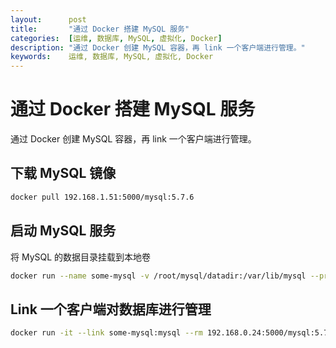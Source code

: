 ```yaml
---
layout:      post
title:       "通过 Docker 搭建 MySQL 服务"
categories:  [运维, 数据库, MySQL, 虚拟化, Docker]
description: "通过 Docker 创建 MySQL 容器，再 link 一个客户端进行管理。"
keywords:    运维, 数据库, MySQL, 虚拟化, Docker
---
```


# 通过 Docker 搭建 MySQL 服务

通过 Docker 创建 MySQL 容器，再 link 一个客户端进行管理。

## 下载 MySQL 镜像

``` sh
docker pull 192.168.1.51:5000/mysql:5.7.6
```

## 启动 MySQL 服务

将 MySQL 的数据目录挂载到本地卷

``` sh
docker run --name some-mysql -v /root/mysql/datadir:/var/lib/mysql --privileged=true -e MYSQL_ROOT_PASSWORD=rootpasswd -d 192.168.1.51:5000/mysql:5.7.6
```

## Link 一个客户端对数据库进行管理

``` sh
docker run -it --link some-mysql:mysql --rm 192.168.0.24:5000/mysql:5.7.6 sh -c 'exec mysql -h "$MYSQL_PORT_3306_TCP_ADDR" -P "$MYSQL_PORT_3306_TCP_PORT" -u root -p "$MYSQL_ENV_MYSQL_ROOT_PASSWORD"'
```


